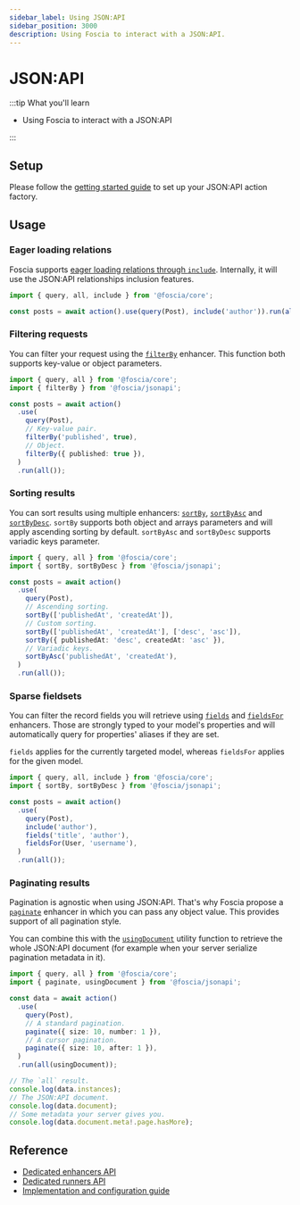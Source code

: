 ```yaml
---
sidebar_label: Using JSON:API
sidebar_position: 3000
description: Using Foscia to interact with a JSON:API.
---
```


# JSON:API

:::tip What you'll learn

- Using Foscia to interact with a JSON:API

:::

## Setup

Please follow the [getting started guide](/docs/getting-started) to set up your
JSON:API action factory.

## Usage

### Eager loading relations

Foscia supports
[eager loading relations through `include`](/docs/core-concepts/actions#eager-loading-relations).
Internally, it will use the JSON:API relationships inclusion features.

```typescript
import { query, all, include } from '@foscia/core';

const posts = await action().use(query(Post), include('author')).run(all());
```

### Filtering requests

You can filter your request using the
[`filterBy`](/docs/reference/actions-enhancers#filterby) enhancer. This function
both supports key-value or object parameters.

```typescript
import { query, all } from '@foscia/core';
import { filterBy } from '@foscia/jsonapi';

const posts = await action()
  .use(
    query(Post),
    // Key-value pair.
    filterBy('published', true),
    // Object.
    filterBy({ published: true }),
  )
  .run(all());
```

### Sorting results

You can sort results using multiple enhancers:
[`sortBy`](/docs/reference/actions-enhancers#sortby),
[`sortByAsc`](/docs/reference/actions-enhancers#sortbyasc) and
[`sortByDesc`](/docs/reference/actions-enhancers#sortbydesc). `sortBy` supports
both object and arrays parameters and will apply ascending sorting by default.
`sortByAsc` and `sortByDesc` supports variadic keys parameter.

```typescript
import { query, all } from '@foscia/core';
import { sortBy, sortByDesc } from '@foscia/jsonapi';

const posts = await action()
  .use(
    query(Post),
    // Ascending sorting.
    sortBy(['publishedAt', 'createdAt']),
    // Custom sorting.
    sortBy(['publishedAt', 'createdAt'], ['desc', 'asc']),
    sortBy({ publishedAt: 'desc', createdAt: 'asc' }),
    // Variadic keys.
    sortByAsc('publishedAt', 'createdAt'),
  )
  .run(all());
```

### Sparse fieldsets

You can filter the record fields you will retrieve using
[`fields`](/docs/reference/actions-enhancers#fields) and
[`fieldsFor`](/docs/reference/actions-enhancers#fieldsfor) enhancers. Those are
strongly typed to your model's properties and will automatically query for
properties' aliases if they are set.

`fields` applies for the currently targeted model, whereas `fieldsFor` applies
for the given model.

```typescript
import { query, all, include } from '@foscia/core';
import { sortBy, sortByDesc } from '@foscia/jsonapi';

const posts = await action()
  .use(
    query(Post),
    include('author'),
    fields('title', 'author'),
    fieldsFor(User, 'username'),
  )
  .run(all());
```

### Paginating results

Pagination is agnostic when using JSON:API. That's why Foscia propose a
[`paginate`](/docs/reference/actions-enhancers#paginate) enhancer in which you
can pass any object value. This provides support of all pagination style.

You can combine this with the
[`usingDocument`](/docs/reference/actions-runners#usingdocument) utility
function to retrieve the whole JSON:API document (for example when your server
serialize pagination metadata in it).

```typescript
import { query, all } from '@foscia/core';
import { paginate, usingDocument } from '@foscia/jsonapi';

const data = await action()
  .use(
    query(Post),
    // A standard pagination.
    paginate({ size: 10, number: 1 }),
    // A cursor pagination.
    paginate({ size: 10, after: 1 }),
  )
  .run(all(usingDocument));

// The `all` result.
console.log(data.instances);
// The JSON:API document.
console.log(data.document);
// Some metadata your server gives you.
console.log(data.document.meta!.page.hasMore);
```

## Reference

- [Dedicated enhancers API](/docs/reference/actions-enhancers#fosciajsonapi)
- [Dedicated runners API](/docs/reference/actions-runners#fosciajsonapi)
- [Implementation and configuration guide](/docs/reference/implementations/jsonapi)
